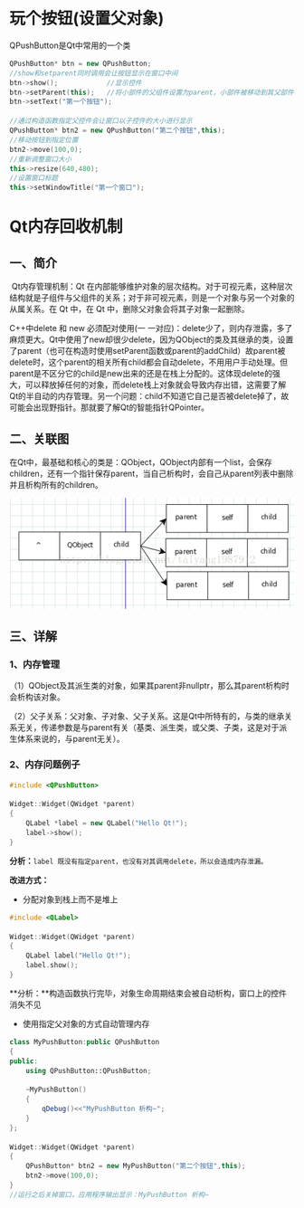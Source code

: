 # 玩个按钮(设置父对象)

QPushButton是Qt中常用的一个类

```cpp
QPushButton* btn = new QPushButton;
//show和setparent同时调用会让按钮显示在窗口中间
btn->show();			//显示控件
btn->setParent(this);	//将小部件的父组件设置为parent，小部件被移动到其父部件的(0,0)位置 
btn->setText("第一个按钮");

//通过构造函数指定父控件会让窗口以子控件的大小进行显示
QPushButton* btn2 = new QPushButton("第二个按钮",this);
//移动按钮到指定位置
btn2->move(100,0);
//重新调整窗口大小
this->resize(640,480);
//设置窗口标题
this->setWindowTitle("第一个窗口");
```



# Qt内存回收机制

## 一、简介

​       Qt内存管理机制：Qt 在内部能够维护对象的层次结构。对于可视元素，这种层次结构就是子组件与父组件的关系；对于非可视元素，则是一个对象与另一个对象的从属关系。在 Qt 中，在 Qt 中，删除父对象会将其子对象一起删除。

   C++中delete 和 new 必须配对使用(一 一对应)：delete少了，则内存泄露，多了麻烦更大。Qt中使用了new却很少delete，因为QObject的类及其继承的类，设置了parent（也可在构造时使用setParent函数或parent的addChild）故parent被delete时，这个parent的相关所有child都会自动delete，不用用户手动处理。但parent是不区分它的child是new出来的还是在栈上分配的。这体现delete的强大，可以释放掉任何的对象，而delete栈上对象就会导致内存出错，这需要了解Qt的半自动的内存管理。另一个问题：child不知道它自己是否被delete掉了，故可能会出现野指针。那就要了解Qt的智能指针QPointer。

## 二、关联图

在Qt中，最基础和核心的类是：QObject，QObject内部有一个list，会保存children，还有一个指针保存parent，当自己析构时，会自己从parent列表中删除并且析构所有的children。

![img](assets/20140612112758250)

## 三、详解

### 1、内存管理

（1）QObject及其派生类的对象，如果其parent非nullptr，那么其parent析构时会析构该对象。

（2）父子关系：父对象、子对象、父子关系。这是Qt中所特有的，与类的继承关系无关，传递参数是与parent有关（基类、派生类，或父类、子类，这是对于派生体系来说的，与parent无关）。

### 2、内存问题例子

```cpp
#include <QPushButton>

Widget::Widget(QWidget *parent)
{
    QLabel *label = new QLabel("Hello Qt!");
    label->show();
}
```

**分析：**`label 既没有指定parent，也没有对其调用delete，所以会造成内存泄漏。`

**改进方式：**

+ 分配对象到栈上而不是堆上

```cpp
#include <QLabel>

Widget::Widget(QWidget *parent)
{
    QLabel label("Hello Qt!");
    label.show();
}
```

**分析：**构造函数执行完毕，对象生命周期结束会被自动析构，窗口上的控件消失不见

+ 使用指定父对象的方式自动管理内存

```cpp
class MyPushButton:public QPushButton
{
public:
    using QPushButton::QPushButton;

    ~MyPushButton()
    {
        qDebug()<<"MyPushButton 析构~";
    }
};

Widget::Widget(QWidget *parent)
{
    QPushButton* btn2 = new MyPushButton("第二个按钮",this);
    btn2->move(100,0);
}
//运行之后关掉窗口，应用程序输出显示：MyPushButton 析构~
```





